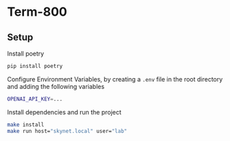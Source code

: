 # Term-800


## Setup

Install poetry

```bash
pip install poetry
```

Configure Environment Variables, by creating a `.env` file in the root directory and adding the following variables

```bash
OPENAI_API_KEY=...
```

Install dependencies and run the project
```bash
make install
make run host="skynet.local" user="lab"
```